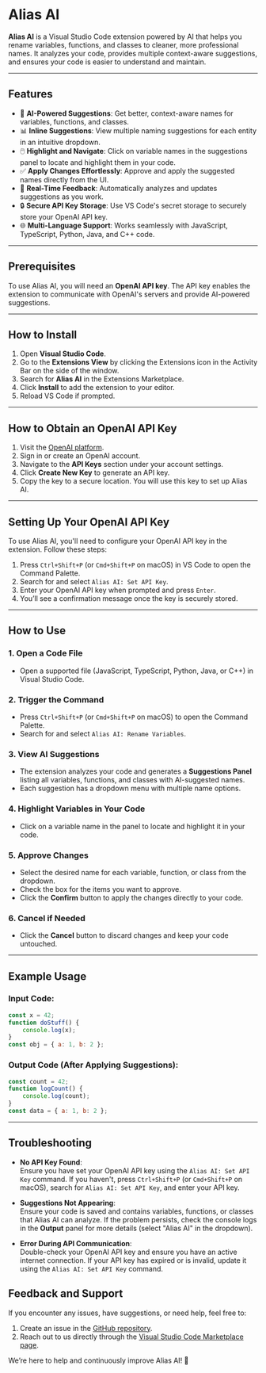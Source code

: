 # Alias AI

**Alias AI** is a Visual Studio Code extension powered by AI that helps you rename variables, functions, and classes to cleaner, more professional names. It analyzes your code, provides multiple context-aware suggestions, and ensures your code is easier to understand and maintain. 

---

## Features

- 🧠 **AI-Powered Suggestions**: Get better, context-aware names for variables, functions, and classes.
- 📊 **Inline Suggestions**: View multiple naming suggestions for each entity in an intuitive dropdown.
- 🖱️ **Highlight and Navigate**: Click on variable names in the suggestions panel to locate and highlight them in your code.
- ✅ **Apply Changes Effortlessly**: Approve and apply the suggested names directly from the UI.
- 🔄 **Real-Time Feedback**: Automatically analyzes and updates suggestions as you work.
- 🔒 **Secure API Key Storage**: Use VS Code's secret storage to securely store your OpenAI API key.
- 🌐 **Multi-Language Support**: Works seamlessly with JavaScript, TypeScript, Python, Java, and C++ code.

---

## Prerequisites

To use Alias AI, you will need an **OpenAI API key**. The API key enables the extension to communicate with OpenAI's servers and provide AI-powered suggestions.

---

## How to Install

1. Open **Visual Studio Code**.
2. Go to the **Extensions View** by clicking the Extensions icon in the Activity Bar on the side of the window.
3. Search for **Alias AI** in the Extensions Marketplace.
4. Click **Install** to add the extension to your editor.
5. Reload VS Code if prompted.

---

## How to Obtain an OpenAI API Key

1. Visit the [OpenAI platform](https://platform.openai.com/).
2. Sign in or create an OpenAI account.
3. Navigate to the **API Keys** section under your account settings.
4. Click **Create New Key** to generate an API key.
5. Copy the key to a secure location. You will use this key to set up Alias AI.

---

## Setting Up Your OpenAI API Key

To use Alias AI, you'll need to configure your OpenAI API key in the extension. Follow these steps:

1. Press `Ctrl+Shift+P` (or `Cmd+Shift+P` on macOS) in VS Code to open the Command Palette.
2. Search for and select `Alias AI: Set API Key`.
3. Enter your OpenAI API key when prompted and press `Enter`.
4. You’ll see a confirmation message once the key is securely stored.

---

## How to Use

### 1. Open a Code File
- Open a supported file (JavaScript, TypeScript, Python, Java, or C++) in Visual Studio Code.

### 2. Trigger the Command
- Press `Ctrl+Shift+P` (or `Cmd+Shift+P` on macOS) to open the Command Palette.
- Search for and select `Alias AI: Rename Variables`.

### 3. View AI Suggestions
- The extension analyzes your code and generates a **Suggestions Panel** listing all variables, functions, and classes with AI-suggested names.
- Each suggestion has a dropdown menu with multiple name options.

### 4. Highlight Variables in Your Code
- Click on a variable name in the panel to locate and highlight it in your code.

### 5. Approve Changes
- Select the desired name for each variable, function, or class from the dropdown.
- Check the box for the items you want to approve.
- Click the **Confirm** button to apply the changes directly to your code.

### 6. Cancel if Needed
- Click the **Cancel** button to discard changes and keep your code untouched.

---

## Example Usage

### Input Code:
```javascript
const x = 42;
function doStuff() {
    console.log(x);
}
const obj = { a: 1, b: 2 };
```

### Output Code (After Applying Suggestions):
```javascript
const count = 42;
function logCount() {
    console.log(count);
}
const data = { a: 1, b: 2 };
```

---

## Troubleshooting

- **No API Key Found**:  
  Ensure you have set your OpenAI API key using the `Alias AI: Set API Key` command. If you haven't, press `Ctrl+Shift+P` (or `Cmd+Shift+P` on macOS), search for `Alias AI: Set API Key`, and enter your API key.

- **Suggestions Not Appearing**:  
  Ensure your code is saved and contains variables, functions, or classes that Alias AI can analyze. If the problem persists, check the console logs in the **Output** panel for more details (select "Alias AI" in the dropdown).

- **Error During API Communication**:  
  Double-check your OpenAI API key and ensure you have an active internet connection. If your API key has expired or is invalid, update it using the `Alias AI: Set API Key` command.


## Feedback and Support

If you encounter any issues, have suggestions, or need help, feel free to:

1. Create an issue in the [GitHub repository](https://https://github.com/jx22553/alias-ai).
2. Reach out to us directly through the [Visual Studio Code Marketplace page](https://marketplace.visualstudio.com/).

We’re here to help and continuously improve Alias AI! 🎉
